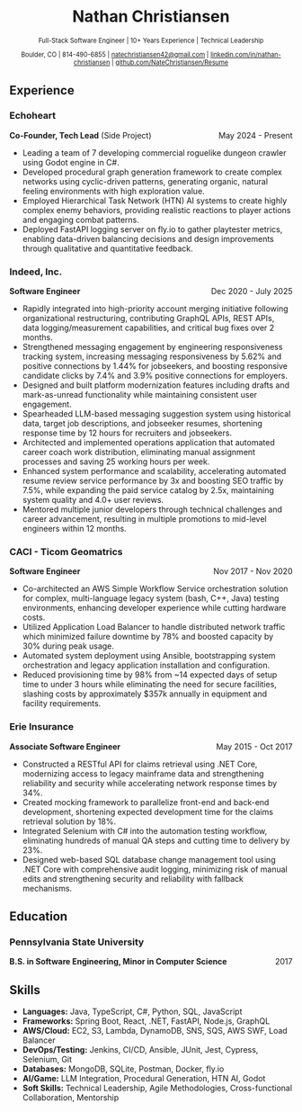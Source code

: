 <div style="text-align: center;">

# Nathan Christiansen

</div>

<div style="text-align: center; font-size: 0.8em;">

Full-Stack Software Engineer | 10+ Years Experience | Technical Leadership

Boulder, CO | 814-490-6855 | natechristiansen42@gmail.com | [linkedin.com/in/nathan-christiansen](https://www.linkedin.com/in/nathan-christiansen) | [github.com/NateChristiansen/Resume](https://github.com/NateChristiansen/Resume)

</div>

## Experience

### Echoheart
<div style="display: flex; justify-content: space-between; align-items: center;">
<span><strong>Co-Founder, Tech Lead</strong> (Side Project)</span>
<span>May 2024 - Present</span>
</div>

* Leading a team of 7 developing commercial roguelike dungeon crawler using Godot engine in C#.
* Developed procedural graph generation framework to create complex networks using cyclic-driven patterns, generating organic, natural feeling environments with high exploration value.
* Employed Hierarchical Task Network (HTN) AI systems to create highly complex enemy behaviors, providing realistic reactions to player actions and engaging combat patterns.
* Deployed FastAPI logging server on fly.io to gather playtester metrics, enabling data-driven balancing decisions and design improvements through qualitative and quantitative feedback.

### Indeed, Inc.
<div style="display: flex; justify-content: space-between; align-items: center;">
<strong>Software Engineer</strong>
<span>Dec 2020 - July 2025</span>
</div>

* Rapidly integrated into high-priority account merging initiative following organizational restructuring, contributing GraphQL APIs, REST APIs, data logging/measurement capabilities, and critical bug fixes over 2 months.
* Strengthened messaging engagement by engineering responsiveness tracking system, increasing messaging responsiveness by 5.62% and positive connections by 1.44% for jobseekers, and boosting responsive candidate clicks by 7.4% and 3.9% positive connections for employers.
* Designed and built platform modernization features including drafts and mark-as-unread functionality while maintaining consistent user engagement.
* Spearheaded LLM-based messaging suggestion system using historical data, target job descriptions, and jobseeker resumes, shortening response time by 12 hours for recruiters and jobseekers.
* Architected and implemented operations application that automated career coach work distribution, eliminating manual assignment processes and saving 25 working hours per week.
* Enhanced system performance and scalability, accelerating automated resume review service performance by 3x and boosting SEO traffic by 7.5%, while expanding the paid service catalog by 2.5x, maintaining system quality and 4.0+ user reviews.
* Mentored multiple junior developers through technical challenges and career advancement, resulting in multiple promotions to mid-level engineers within 12 months.

<div style="page-break-before: always;"></div>

### CACI - Ticom Geomatrics
<div style="display: flex; justify-content: space-between; align-items: center;">
<strong>Software Engineer</strong>
<span>Nov 2017 - Nov 2020</span>
</div>

* Co-architected an AWS Simple Workflow Service orchestration solution for complex, multi-language legacy system (bash, C++, Java) testing environments, enhancing developer experience while cutting hardware costs.
* Utilized Application Load Balancer to handle distributed network traffic which minimized failure downtime by 78% and boosted capacity by 30% during peak usage.
* Automated system deployment using Ansible, bootstrapping system orchestration and legacy application installation and configuration.
* Reduced provisioning time by 98% from ~14 expected days of setup time to under 3 hours while eliminating the need for secure facilities, slashing costs by approximately $357k annually in equipment and facility requirements.

### Erie Insurance
<div style="display: flex; justify-content: space-between; align-items: center;">
<strong>Associate Software Engineer</strong>
<span>May 2015 - Oct 2017</span>
</div>

* Constructed a RESTful API for claims retrieval using .NET Core, modernizing access to legacy mainframe data and strengthening reliability and security while accelerating network response times by 34%.
* Created mocking framework to parallelize front-end and back-end development, shortening expected development time for the claims retrieval solution by 18%.
* Integrated Selenium with C# into the automation testing workflow,  eliminating hundreds of manual QA steps and cutting time to delivery by 23%.
* Designed web-based SQL database change management tool using .NET Core with comprehensive audit logging, minimizing risk of manual edits and strengthening security and reliability with fallback mechanisms.

## Education
### Pennsylvania State University
<div style="display: flex; justify-content: space-between; align-items: center;">
<strong>B.S. in Software Engineering, Minor in Computer Science</strong>
<span>2017</span>
</div>

## Skills
 - <strong>Languages:</strong> Java, TypeScript, C#, Python, SQL, JavaScript
 - <strong>Frameworks:</strong> Spring Boot, React, .NET, FastAPI, Node.js, GraphQL
 - <strong>AWS/Cloud:</strong> EC2, S3, Lambda, DynamoDB, SNS, SQS, AWS SWF, Load Balancer
 - <strong>DevOps/Testing:</strong> Jenkins, CI/CD, Ansible, JUnit, Jest, Cypress, Selenium, Git
 - <strong>Databases:</strong> MongoDB, SQLite, Postman, Docker, fly.io
 - <strong>AI/Game:</strong> LLM Integration, Procedural Generation, HTN AI, Godot
 - <strong>Soft Skills:</strong> Technical Leadership, Agile Methodologies, Cross-functional Collaboration, Mentorship